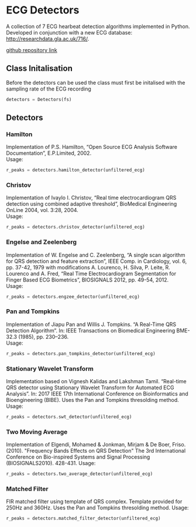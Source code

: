 

# ECG Detectors
A collection of 7 ECG hearbeat detection algorithms implemented in Python. Developed in conjunction with a new ECG database: http://researchdata.gla.ac.uk/716/.

[github repository link](https://github.com/luishowell/ecg-detectors)

## Class Initalisation
Before the detectors can be used the class must first be initalised with the sampling rate of the ECG recording
```python
detectors = Detectors(fs)
```
## Detectors

### Hamilton
Implementation of P.S. Hamilton, “Open Source ECG Analysis Software Documentation”, E.P.Limited, 2002.\
Usage:
```python
r_peaks = detectors.hamilton_detector(unfiltered_ecg)
```

### Christov
Implementation of Ivaylo I. Christov, “Real time electrocardiogram QRS detection using combined adaptive threshold”, BioMedical Engineering OnLine 2004, vol. 3:28, 2004.\
Usage:
```python
r_peaks = detectors.christov_detector(unfiltered_ecg)
```

### Engelse and Zeelenberg
Implementation of W. Engelse and C. Zeelenberg, “A single scan algorithm for QRS detection and feature extraction”, IEEE Comp. in Cardiology, vol. 6, pp. 37-42, 1979 with modifications A. Lourenco, H. Silva, P. Leite, R. Lourenco and A. Fred, “Real Time Electrocardiogram Segmentation for Finger Based ECG Biometrics”, BIOSIGNALS 2012, pp. 49-54, 2012.\
Usage:
```python
r_peaks = detectors.engzee_detector(unfiltered_ecg)
```


### Pan and Tompkins
Implementation of Jiapu Pan and Willis J. Tompkins. “A Real-Time QRS Detection Algorithm”. In: IEEE Transactions on Biomedical Engineering BME-32.3 (1985), pp. 230–236.\
Usage:
```python
r_peaks = detectors.pan_tompkins_detector(unfiltered_ecg)
```

### Stationary Wavelet Transform
Implementation based on Vignesh Kalidas and Lakshman Tamil. “Real-time QRS detector using Stationary Wavelet Transform for Automated ECG Analysis”. In: 2017 IEEE 17th International Conference on Bioinformatics and Bioengineering (BIBE). Uses the Pan and Tompkins thresolding method.\
Usage:
```python
r_peaks = detectors.swt_detector(unfiltered_ecg)
```

### Two Moving Average
Implementation of Elgendi, Mohamed & Jonkman, Mirjam & De Boer, Friso. (2010). "Frequency Bands Effects on QRS Detection" The 3rd International Conference on Bio-inspired Systems and Signal Processing (BIOSIGNALS2010). 428-431.
Usage:
```python
r_peaks = detectors.two_average_detector(unfiltered_ecg)
```

### Matched Filter
FIR matched filter using template of QRS complex. Template provided for 250Hz and 360Hz. Uses the Pan and Tompkins thresolding method.
Usage:
```python
r_peaks = detectors.matched_filter_detector(unfiltered_ecg)
```
